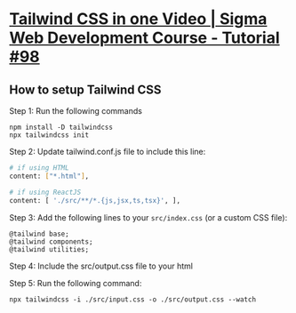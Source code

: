 
# [Tailwind CSS in one Video | Sigma Web Development Course - Tutorial #98](https://www.youtube.com/watch?v=-g969furGik&t=1714s&ab_channel=CodeWithHarry)


## How to setup Tailwind CSS

Step 1: Run the following commands

``` 
npm install -D tailwindcss
npx tailwindcss init
```

Step 2: Update tailwind.conf.js file to include this line:
```sh
# if using HTML
content: ["*.html"],

# if using ReactJS
content: [ './src/**/*.{js,jsx,ts,tsx}', ],
```

Step 3: Add the following lines to your `src/index.css` (or a custom CSS file):
```
@tailwind base;
@tailwind components;
@tailwind utilities;
```

Step 4: Include the src/output.css file to your html

Step 5: Run the following command:
```
npx tailwindcss -i ./src/input.css -o ./src/output.css --watch
```
